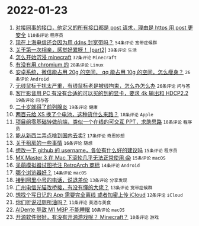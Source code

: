 # 2022-01-23

1. [对接同事的接口，他定义的所有接口都是 post 请求，理由是 https 用 post 更安全](https://www.v2ex.com/t/830030) `110条评论` `程序员`
1. [现在上海电信还会因为用 ddns 封宽带吗？](https://www.v2ex.com/t/830018) `54条评论` `宽带症候群`
1. [关于第一次相亲，感觉好累呀！ [part2]](https://www.v2ex.com/t/830021) `39条评论` `生活`
1. [怎么开始沉浸 minecraft](https://www.v2ex.com/t/830051) `32条评论` `Minecraft`
1. [有没有用 chromium 的](https://www.v2ex.com/t/830020) `28条评论` `Linux`
1. [安卓系统，微信能占用 20g 的空间， qq 能占用 10g 的空间，怎么瘦身？](https://www.v2ex.com/t/830047) `26条评论` `Android`
1. [无线鼠标干扰太严重，有线鼠标老是被线拘束，怎么办怎么办](https://www.v2ex.com/t/830066) `26条评论` `问与答`
1. [客厅影音用 PC 有没有合适的可以买的到的显卡，要求 4k 输出和 HDCP2.2](https://www.v2ex.com/t/830072) `19条评论` `问与答`
1. [二十岁就得了前列腺炎](https://www.v2ex.com/t/830016) `19条评论` `健康`
1. [两百元给 XS 换了个电池，这种货什么来路？](https://www.v2ex.com/t/830083) `18条评论` `Apple`
1. [项目组零基础转做前端，类似一个在线的可交互 PPT，求助思路](https://www.v2ex.com/t/830043) `18条评论` `程序员`
1. [能从新西兰弄点啥到国内去卖?](https://www.v2ex.com/t/830091) `17条评论` `奇思妙想`
1. [关于租房的一些事情](https://www.v2ex.com/t/830055) `16条评论` `随想`
1. [想改一下 github 的 username，各位有什么好的建议吗](https://www.v2ex.com/t/830085) `15条评论` `程序员`
1. [MX Master 3 在 Mac 下滚轮几乎无法正常使用 😱](https://www.v2ex.com/t/830057) `15条评论` `macOS`
1. [呆萌模拟器试图抢注 RetroArch 商标](https://www.v2ex.com/t/830033) `14条评论` `Android`
1. [哪个浏览器好？](https://www.v2ex.com/t/830048) `14条评论` `macOS`
1. [接到阿里小号的电话，说退差价](https://www.v2ex.com/t/830082) `13条评论` `分享发现`
1. [广州电信光猫改桥接，有没有懂的大佬？](https://www.v2ex.com/t/830073) `13条评论` `宽带症候群`
1. [想找个写日记的 App 需要完全离线 或者加密上传 iCloud](https://www.v2ex.com/t/830019) `12条评论` `iCloud`
1. [你们听说过厕所油吗？](https://www.v2ex.com/t/830106) `11条评论` `美酒与美食`
1. [AlDente 导致 M1 MBP 不能睡眠](https://www.v2ex.com/t/830079) `10条评论` `macOS`
1. [开源软件很好，有没有开源游戏呢？ Minecraft？](https://www.v2ex.com/t/830064) `10条评论` `游戏`
